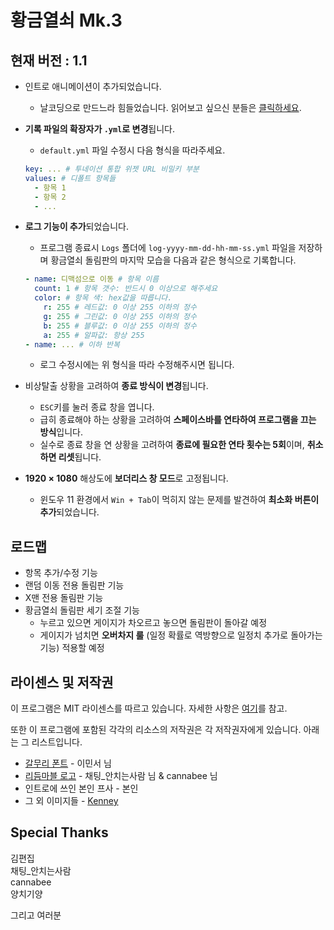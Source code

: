 # 황금열쇠 Mk.3

## 현재 버전 : 1.1

- 인트로 애니메이션이 추가되었습니다.
  - 날코딩으로 만드느라 힘들었습니다. 읽어보고 싶으신 분들은 [클릭하세요](https://github.com/smh0505/GoldenKeyMK3/blob/master/Script/Intro.cs).

- **기록 파일의 확장자가 `.yml`로 변경**됩니다.
  - `default.yml` 파일 수정시 다음 형식을 따라주세요.
  ```yaml
  key: ... # 투네이션 통합 위젯 URL 비밀키 부분
  values: # 디폴트 항목들
    - 항목 1
    - 항목 2
    - ...
  ```

- **로그 기능이 추가**되었습니다.
  - 프로그램 종료시 `Logs` 폴더에 `log-yyyy-mm-dd-hh-mm-ss.yml` 파일을 저장하며 황금열쇠 돌림판의 마지막 모습을 다음과 같은 형식으로 기록합니다.
  ```yaml
  - name: 디맥섬으로 이동 # 항목 이름
    count: 1 # 항목 갯수: 반드시 0 이상으로 해주세요
    color: # 항목 색: hex값을 따릅니다.
      r: 255 # 레드값: 0 이상 255 이하의 정수
      g: 255 # 그린값: 0 이상 255 이하의 정수
      b: 255 # 블루값: 0 이상 255 이하의 정수
      a: 255 # 알파값: 항상 255
  - name: ... # 이하 반복
  ```
  - 로그 수정시에는 위 형식을 따라 수정해주시면 됩니다.

- 비상탈출 상황을 고려하여 **종료 방식이 변경**됩니다.
  - `ESC`키를 눌러 종료 창을 엽니다.
  - 급히 종료해야 하는 상황을 고려하여 **스페이스바를 연타하여 프로그램을 끄는 방식**입니다.
  - 실수로 종료 창을 연 상황을 고려하여 **종료에 필요한 연타 횟수는 5회**이며, **취소하면 리셋**됩니다.

- **1920 $\times$ 1080** 해상도에 **보더리스 창 모드**로 고정됩니다.
  - 윈도우 11 환경에서 `Win + Tab`이 먹히지 않는 문제를 발견하여 **최소화 버튼이 추가**되었습니다.

## 로드맵

- 항목 추가/수정 기능
- 랜덤 이동 전용 돌림판 기능
- X맨 전용 돌림판 기능
- 황금열쇠 돌림판 세기 조절 기능
  - 누르고 있으면 게이지가 차오르고 놓으면 돌림판이 돌아갈 예정
  - 게이지가 넘치면 **오버차지 룰** (일정 확률로 역방향으로 일정치 추가로 돌아가는 기능) 적용할 예정

## 라이센스 및 저작권

이 프로그램은 MIT 라이센스를 따르고 있습니다. 자세한 사항은 [여기](https://github.com/smh0505/GoldenKeyMK3/blob/master/license)를 참고.

또한 이 프로그램에 포함된 각각의 리소스의 저작권은 각 저작권자에게 있습니다. 아래는 그 리스트입니다.

- [갈무리 폰트](https://galmuri.quiple.dev/) - 이민서 님
- [리듬마블 로고](https://tgd.kr/s/arpa__/67034537) - 채팅_안치는사람 님 & cannabee 님
- 인트로에 쓰인 본인 프사 - 본인
- 그 외 이미지들 - [Kenney](https://kenney.itch.io/kenney-game-assets)

## Special Thanks

김편집\
채팅_안치는사람\
cannabee\
양치기양

그리고 여러분
